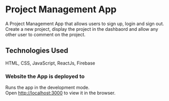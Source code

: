 # Project Management App

A Project Management App that allows users to sign up, login and sign out. Create a new project, display the project in the dashbaord and allow any other user to comment on the project. 

## Technologies Used

HTML, CSS, JavaScript, ReactJs, Firebase

### Website the App is deployed to

Runs the app in the development mode.\
Open [http://localhost:3000](http://localhost:3000) to view it in the browser.




